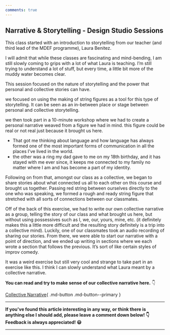 ```yaml
---
comments: true
---
```


## Narrative & Storytelling - Design Studio Sessions ##

This class started with an introduction to storytelling from our teacher (and third lead of the MDEF programme), Laura Benitez. 

I will admit that while these classes are fascinating and mind-bending, I am still slowly coming to grips with a lot of what Laura is teaching. I’m still trying to understand a lot of stuff, but every time, a little bit more of the muddy water becomes clear. 

This session focused on the nature of storytelling and the power that personal and collective stories can have. 

we focused on using the making of string figures as a tool for this type of storytelling. It can be seen as an in-between place or stage between personal and collective storytelling. 

we then took part in a 10-minute workshop where we had to create a personal narrative weaved from a figure we had in mind. this figure could be real or not real just because it brought us here.

- That got me thinking about language and how language has always formed one of the most important forms of communication in all the places I’ve lived in the world.
- the other was a ring my dad gave to me on my 18th birthday, and it has stayed with me ever since, it keeps me connected to my family no matter where I am and has become a part of my identity.

Following on from that, amongst our class as a collective, we began to share stories about what connected us all to each other on this course and brought us together. Passing red string between ourselves directly to the one who was speaking, we formed a rough and ready string figure that stretched with all sorts of connections between our classmates. 

Off of the back of this exercise, we had to write our own collective narrative as a group, telling the story of our class and what brought us here, but without using possessives such as I, we, our, yours, mine, etc. (it definitely makes this a little more difficult and the resulting story definitely is a trip into a collective mind). Luckily, one of our classmates took an audio recording of sharing our stories. From there, we were able to start our narrative with a point of direction, and we ended up writing in sections where we each wrote a section that follows the previous. It’s sort of like certain styles of improv comedy. 

It was a weird exercise but still very cool and strange to take part in an exercise like this. I think I can slowly understand what Laura meant by a collective narrative.

**You can read and try to make sense of our collective narrative here.** 👇

[Collective Narrative](https://pad.riseup.net/p/r.191b285ac7f05571bdbdbd861fc19c67?showControls=true&showChat=true&showLineNumbers=true&useMonospaceFont=false){ .md-button .md-button--primary }

---
**If you've found this article interesting in any way, or think there is anything else I should add, please leave a comment down below! 👇 Feedback is always appreciated! 😃**

---

